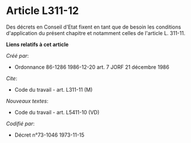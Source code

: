 # Article L311-12

Des décrets en Conseil d'Etat fixent en tant que de besoin les conditions d'application du présent chapitre et notamment
celles de l'article L. 311-11.

**Liens relatifs à cet article**

_Créé par_:

  - Ordonnance 86-1286 1986-12-20 art. 7 JORF 21 décembre 1986

_Cite_:

  - Code du travail - art. L311-11 (M)

_Nouveaux textes_:

  - Code du travail - art. L5411-10 (VD)

_Codifié par_:

  - Décret n°73-1046 1973-11-15
